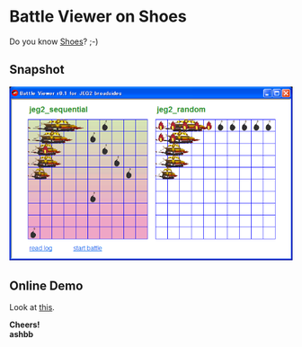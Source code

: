 Battle Viewer on Shoes
======================

Do you know [Shoes](http://shoes.heroku.com/)? ;-)

Snapshot
--------

![snapshot-battle-viewer.png](http://github.com/JEG2/broadsides/raw/master/shoes/snapshot-battle-viewer.png)


Online Demo
-----------

Look at [this](http://www.rin-shun.com/rubylearning/shoes/battle_viewer.swf.html).

**Cheers!**    
**ashbb**